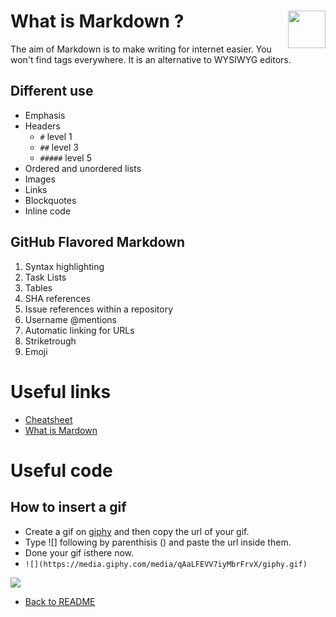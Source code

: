 # What is Markdown ?<img src="https://upload.wikimedia.org/wikipedia/commons/thumb/4/48/Markdown-mark.svg/1200px-Markdown-mark.svg.png" width="60" align="right">

The aim of Markdown is to make writing for internet easier. You won't find tags everywhere. It is an alternative to WYSIWYG editors.

## Different use

* Emphasis
* Headers
    * `#` level 1
    * `##` level 3
    * `#####` level 5
* Ordered and unordered lists
* Images 
* Links
* Blockquotes
* Inline code

## GitHub Flavored Markdown

1. Syntax highlighting
2. Task Lists
3. Tables 
4. SHA references
5. Issue references within a repository
6. Username @mentions
7. Automatic linking for URLs
8. Striketrough
9. Emoji

# Useful links

- [Cheatsheet](https://github.com/adam-p/markdown-here/wiki/Markdown-Cheatsheet)
- [What is Mardown](https://www.ultraedit.com/company/blog/community/what-is-markdown-why-use-it.html)

# Useful code

## How to insert a gif

- Create a gif on [giphy](https://giphy.com) and then copy the url of your gif.
- Type ![] following by parenthisis () and paste the url inside them.
- Done your gif isthere now.
- `![](https://media.giphy.com/media/qAaLFEVV7iyMbrFrvX/giphy.gif)`


![](https://media.giphy.com/media/qAaLFEVV7iyMbrFrvX/giphy.gif)

* [Back to README](https://github.com/alexg-rgb/Markdown/blob/master/README.md)
